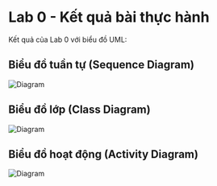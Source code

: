 # Lab 0 - Kết quả bài thực hành

Kết quả của Lab 0 với biểu đồ UML:

## Biểu đồ tuần tự (Sequence Diagram)

![Diagram](https://www.planttext.com/api/plantuml/png/P9313S8m34NlcS8Bi40F2EW1zOO42vZMW4NZH8afwcmS68aLI405Icz9_llFIHwt-o8g1htOrc2jBa1vYUei1JCiO3Q7xSbvpt8i4rh0icc0bMmql-UPgwGZIPQ-WF94zHcmGsvnporhRpufp2REAli6lANHz0tsDXNNg7J5fAw4bTC6_3imOo1NLYZd0ZR1rHGZQ429wNdinEJaDV_Vklj2WDu7rr4pCQVUSBDYC43jvC31uik_86doRpu1003__mC0)

## Biểu đồ lớp (Class Diagram)

![Diagram](https://www.planttext.com/api/plantuml/png/L8yn3i8m34NtdC8Z3Br01rI9BYo011UmN8CYEKcLE5F5oHWu4bUW8HKgcz-N_jVp-_dgacBKxCIGO4gmpqc3umYJ0O2BHklluD7n2jcXbSAZ8F4f3XmtM_DO5hvSwzOhX8A7lc2FofNBLH92eImpN8EYh4RECGoPzCzYhDbnaRb9G9r3IppNVjvDiwiARTLBfWgLV5bjWO9Nj3wPZlrGdZSV0000__y30000)

## Biểu đồ hoạt động (Activity Diagram)

![Diagram](https://www.planttext.com/api/plantuml/png/D8yn3eCm34NtdC8ZN84CHUhK6VK04JXWAOcHRLhrR1rwf5wXG67xyl_lw_lx_hHgGMp9oUt2DNT50PwnA0YEf2R1Y0lCOKH_s95IKk358B9axoX2TIkR_cSV8T5mgS4cB52zK6i7q5m5Wo64lkUbcDzE7PO1UYwHJXHpeEGT9aMe2kzWD_4JK8G5CghkGrQGuZ7dAD0JLkFPjMjYUylz0000__y30000)


